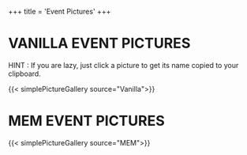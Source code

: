 +++
title = 'Event Pictures'
+++

# VANILLA EVENT PICTURES

HINT : If you are lazy, just click a picture to get its name copied to your clipboard.

{{< simplePictureGallery source="Vanilla">}}

# MEM EVENT PICTURES

{{< simplePictureGallery source="MEM">}}